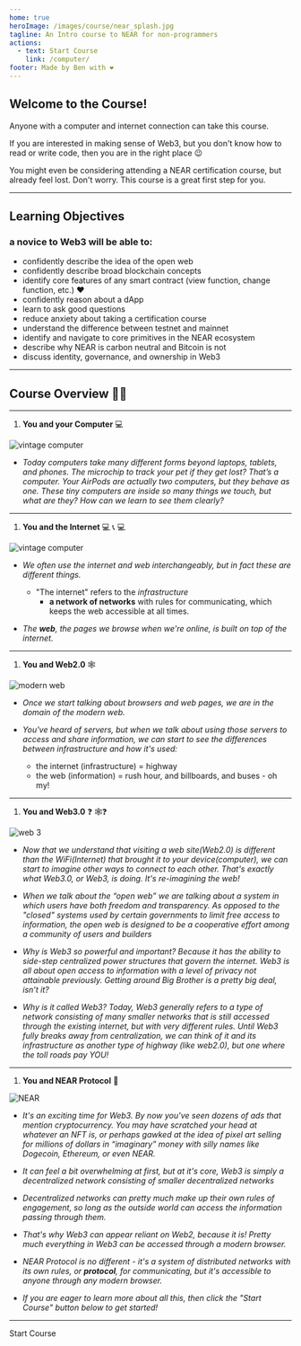 ```yaml
---
home: true
heroImage: /images/course/near_splash.jpg
tagline: An Intro course to NEAR for non-programmers
actions:
  - text: Start Course
    link: /computer/
footer: Made by Ben with ❤️
---
```



## Welcome to the Course!

Anyone with a computer and internet connection can take this course.

If you are interested in making sense of Web3, but you don't know how to read or write code, then you are in the right place :wink: 

You might even be considering attending a NEAR certification course, but already feel lost. Don't worry. This course is a great first step for you.

--- 


## Learning Objectives

### a novice to Web3 will be able to:
- confidently describe the idea of the open web
- confidently describe broad blockchain concepts 
- identify core features of any smart contract (view function, change function, etc.) :heart:
- confidently reason about a dApp
- learn to ask good questions
- reduce anxiety about taking a certification course
- understand the difference between testnet and mainnet
- identify and navigate to core primitives in the NEAR ecosystem
- describe why NEAR is carbon neutral and Bitcoin is not
- discuss identity, governance, and ownership in Web3

---


## Course Overview :teacher: 

----

1. **You and your Computer** :computer: 


<div class="asset-container">
    <img :src="$withBase('/images/course/pc_vint.gif')" alt="vintage computer">
</div>


- _Today computers take many different forms beyond laptops, tablets, and phones. The microchip to track your pet if they get lost? That’s a computer. Your AirPods are actually two computers, but they behave as one. These tiny computers are inside so many things we touch, but what are they? How can we learn to see them clearly?_

---

1. **You and the Internet** :computer: :telephone_receiver: :computer: 

<div class="asset-container">
    <img :src="$withBase('/images/course/arpanet.jpg')" alt="vintage computer">
</div>


 - _We often use the internet and web interchangeably, but in fact these are different things._ 
     - "The internet" refers to the _infrastructure_ 
         - **a network of networks** with rules for communicating, which keeps the web accessible at all times.

 - _The **web**, the pages we browse when we're online, is built on top of the internet._ 

---

1. **You and Web2.0** :spider_web: 

<div class="asset-container">
    <img :src="$withBase('/images/course/modern-web.jpeg')" alt="modern web">
</div>


 - _Once we start talking about browsers and web pages, we are in the domain of the modern web._ 

 - _You've heard of servers, but when we talk about using those servers to access and share information, we can start to see the differences between infrastructure and how it's used:_
     - the internet (infrastructure) = highway
     - the web (information) = rush hour, and billboards, and buses - oh my!

---


1. **You and Web3.0** :question: :spider_web::question: 

<div class="asset-container">
    <img :src="$withBase('/images/course/web-3.jpg')" alt="web 3">
</div>


 - _Now that we understand that visiting a web site(Web2.0) is different than the WiFi(Internet) that brought it to your device(computer), we can start to imagine other ways to connect to each other. That's exactly what Web3.0, or Web3, is doing. It's re-imagining the web!_

 - _When we talk about the “open web” we are talking about a system in which users have both freedom and transparency. As opposed to the "closed" systems used by certain governments to limit free access to information, the open web is designed to be a cooperative effort among a community of users and builders_

 - _Why is Web3 so powerful and important? Because it has the ability to side-step centralized power structures that govern the internet. Web3 is all about open access to information with a level of privacy not attainable previously. Getting around Big Brother is a pretty big deal, isn’t it?_

 - _Why is it called Web3? Today, Web3 generally refers to a type of network consisting of many smaller networks that is still accessed through the existing internet, but with very different rules. Until Web3 fully breaks away from centralization, we can think of it and its infrastructure as another type of highway (like web2.0), but one where the toll roads pay YOU!_ 

---

1. **You and NEAR Protocol** :rocket: 

<div class="asset-container">
    <img :src="$withBase('/images/course/near_layers.jpeg')" alt="NEAR">
</div>

 
 - _It's an exciting time for Web3. By now you've seen dozens of ads that mention cryptocurrency. You may have scratched your head at whatever an NFT is, or perhaps gawked at the idea of pixel art selling for millions of dollars in “imaginary” money with silly names like Dogecoin, Ethereum, or even NEAR._
 
- _It can feel a bit overwhelming at first, but at it's core, Web3 is simply a decentralized network consisting of smaller decentralized networks_

 - _Decentralized networks can pretty much make up their own rules of engagement, so long as the outside world can access the information passing through them._

- _That's why Web3 can appear reliant on Web2, because it is! Pretty much everything in Web3 can be accessed through a modern browser._
 
 - _NEAR Protocol is no different - it's a system of distributed networks with its own rules, or **protocol**, for communicating, but it's accessible to anyone through any modern browser._

- _If you are eager to learn more about all this, then click the "Start Course" button below to get started!_
---

<div class="footer-link">
	<p class="actions">
    <router-link to="/computer/" class="nav-link action-button primary" aria-label="Start Course">Start Course</router-link>
	</p>
</div>